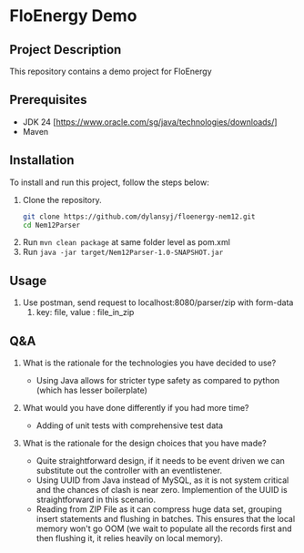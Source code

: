 # FloEnergy Demo

## Project Description
This repository contains a demo project for FloEnergy

## Prerequisites

- JDK 24 [https://www.oracle.com/sg/java/technologies/downloads/]
- Maven

## Installation
To install and run this project, follow the steps below:
1. Clone the repository.
   ```bash
   git clone https://github.com/dylansyj/floenergy-nem12.git
   cd Nem12Parser
   ```
2. Run `mvn clean package` at same folder level as pom.xml
3. Run `java -jar target/Nem12Parser-1.0-SNAPSHOT.jar`

## Usage
1. Use postman, send request to localhost:8080/parser/zip with form-data
    1. key: file, value : file_in_zip

## Q&A
1. What is the rationale for the technologies you have decided to use? 
    - Using Java allows for stricter type safety as compared to python (which has lesser boilerplate)

2. What would you have done differently if you had more time?
    - Adding of unit tests with comprehensive test data

3. What is the rationale for the design choices that you have made?
    - Quite straightforward design, if it needs to be event driven we can substitute out the controller with an eventlistener.
    - Using UUID from Java instead of MySQL, as it is not system critical and the chances of clash is near zero. Implemention of the UUID is straightforward in this scenario.
    - Reading from ZIP File as it can compress huge data set, grouping insert statements and flushing in batches. This ensures that the local memory won't go OOM (we wait to populate all the records first and then flushing it, it relies heavily on local memory).